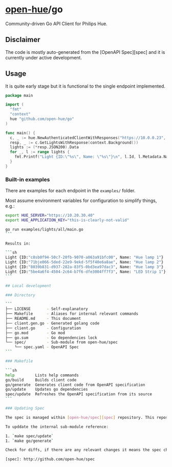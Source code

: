 # [open-hue](https://github.com/open-hue)/go

Community-driven Go API Client for Philips Hue.

## Disclaimer

The code is mostly auto-generated from the [OpenAPI Spec][spec] and it is currently under active development.

## Usage

It is quite early stage but it is functional to the single endpoint implemented.

```go
package main

import (
  "fmt"
  "context"
  hue "github.com/open-hue/go"
)

func main() {
  c, _ := hue.NewAuthenticatedClientWithResponses("https://10.0.0.23", "MyAppKey")
  resp, _ := c.GetLightsWithResponse(context.Background())
  lights := (*resp.JSON200).Data
  for _, l := range lights {
    fmt.Printf("Light {ID:\"%s\", Name: \"%s\"}\n", l.Id, l.Metadata.Name)
  }
}
```

### Built-in examples

There are examples for each endpoint in the `examples/` folder.

Most assume environment variables for configuration to simplify things, e.g.:

````sh
export HUE_SERVER="https://10.20.30.40"
export HUE_APPLICATION_KEY="this-is-clearly-not-valid"

go run examples/lights/all/main.go
```

Results in:

```sh
Light {ID:"c8sb0f94-50c7-20fb-9070-a063a91bfc00", Name: "Hue lamp 1"}
Light {ID:"71bje066-5ded-22e9-9ekd-5f5f40e6a8ae", Name: "Hue lamp 2"}
Light {ID:"8039b831-d937-282a-83f5-0bd3ea97dac3", Name: "Hue lamp 3"}
Light {ID:"5be4a6f4-4504-2c64-b7f6-dfe3004ff7f3", Name: "LED Strip 1"}
```

## Local development

### Directory

```
├── LICENSE       - Self-explanatory
├── Makefile      - Aliases for internal relevant commands
├── README.md     - This document
├── client.gen.go - Generated golang code
├── client.go     - Configuration
├── go.mod        - Go mod
├── go.sum        - Go dependencies lock
└── spec/         - Sub-module from open-hue/spec
    └── spec.yaml - OpenAPI Spec
```

### Makefile

```sh
help         Lists help commands
go/build     Builds client code
go/generate  Generates client code from OpenAPI specification
go/update    Updates go dependencies
spec/update  Refreshes the OpenAPI specification from its source
```

### Updating Spec

The spec is managed within [open-hue/spec][spec] repository. This repository has a git sub-module with a static reference to prevent creating inconsistent builds. All updadtes to the spec must be intentionally pulled. The idea is to eventually pin static releases from the specification repository.

To upddate the internal sub-module reference:

1. `make spec/update`
1. `make go/generate`

Check for diffs, if there are any relevant changes it means the spec changed and thus the code must be regenerated & recompiled.

[spec]: http://github.com/open-hue/spec
